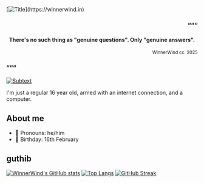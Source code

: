 [![Title](https://readme-typing-svg.demolab.com?font=Doto&weight=800&size=30&duration=1000&pause=1000&color=458588&repeat=false&width=435&height=50&lines=Hi%2C+I'm+WinnerWind.)](https://winnerwind.in)

<h3><p align="right">“““</p></h3>
<h4><p align="center">There's no such thing as "genuine questions". Only "genuine answers".</p></h4>
<sub><p align="right">WinnerWind cc. 2025</p></sub>
<h3>”””</h3>

<a href="https://winnerwind.in"><img src="https://readme-typing-svg.demolab.com?font=Doto&weight=900&duration=2000&pause=2500&color=689D6A&vCenter=true&random=true&width=500&lines=No%2C+I'm+not+an+anime+girl.;What+is+love%3F;Syntax+Error!;hatsune+mike;Change+the+world+or+die+trying.;void+main()+%7B+print(%22stupid%22)+%7D;Made+in+India." alt="Subtext" /></a>

I'm just a regular 16 year old, armed with an internet connection, and a computer.
## About me
- 🫥 Pronouns: he/him
- 🎂 Birthday: 16th February

## guthib
[![WinnerWind's GitHub stats](https://github-readme-stats.vercel.app/api?username=winnerwind&theme=gruvbox&include_all_commits=true)](https://winnerwind.in)
[![Top Langs](https://github-readme-stats.vercel.app/api/top-langs/?username=winnerwind&layout=compact&theme=gruvbox)](https://winnerwind.in)
[![GitHub Streak](https://streak-stats.demolab.com/?user=WinnerWind&theme=gruvbox)](https://github.com/WinnerWind)

<!--
**WinnerWind/WinnerWind** is a ✨ _special_ ✨ repository because its `README.md` (this file) appears on your GitHub profile.

Here are some ideas to get you started:

- 🔭 I’m currently working on ...
- 🌱 I’m currently learning ...
- 👯 I’m looking to collaborate on ...
- 🤔 I’m looking for help with ...
- 💬 Ask me about ...
- 📫 How to reach me: ...
- 😄 Pronouns: ...
- ⚡ Fun fact: ...
-->
